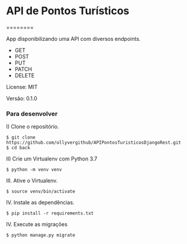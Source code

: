 # API de Pontos Turísticos

========

App disponibilizando uma API com diversos endpoints.

- GET
- POST
- PUT
- PATCH
- DELETE

License: MIT

Versão: 0.1.0

### Para desenvolver

I) Clone o repositório.

```console
$ git clone https://github.com/ollyvergithub/APIPontosTuristicosDjangoRest.git
$ cd back
```
II)  Crie um Virtualenv com Python 3.7
```console
$ python -m venv venv
```

III.  Ative o Virtualenv.
```console
$ source venv/bin/activate
```

IV.  Instale as dependências.
```console
$ pip install -r requirements.txt
```

IV.  Execute as migrações
```console
$ python manage.py migrate
```

